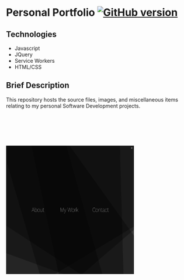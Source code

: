 Personal Portfolio [![GitHub version](https://badge.fury.io/gh/patrickellis%2FPortfolio.svg)](https://badge.fury.io/gh/patrickellis%2FPortfolio)
======
## Technologies
* Javascript
* JQuery
* Service Workers
* HTML/CSS

## Brief Description

This repository hosts the source files, images, and miscellaneous items relating to my personal Software Development projects. 
<img src = "https://github.com/patrickellis/Portfolio/blob/master/images/docs/Menu.png" style="padding-top:100px; width:350px;height:350px;" width="400">



